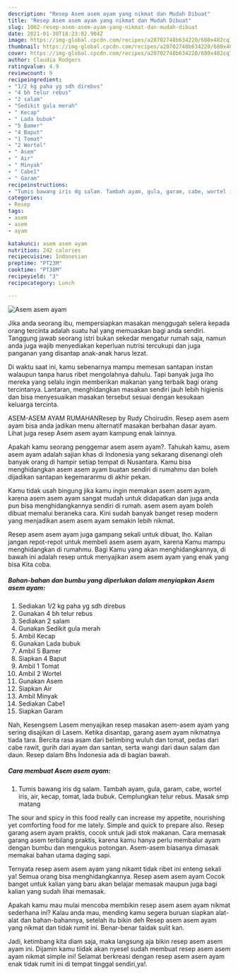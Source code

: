 ```yaml
---
description: "Resep Asem asem ayam yang nikmat dan Mudah Dibuat"
title: "Resep Asem asem ayam yang nikmat dan Mudah Dibuat"
slug: 1002-resep-asem-asem-ayam-yang-nikmat-dan-mudah-dibuat
date: 2021-01-30T18:23:02.904Z
image: https://img-global.cpcdn.com/recipes/a20702748b634220/680x482cq70/asem-asem-ayam-foto-resep-utama.jpg
thumbnail: https://img-global.cpcdn.com/recipes/a20702748b634220/680x482cq70/asem-asem-ayam-foto-resep-utama.jpg
cover: https://img-global.cpcdn.com/recipes/a20702748b634220/680x482cq70/asem-asem-ayam-foto-resep-utama.jpg
author: Claudia Rodgers
ratingvalue: 4.9
reviewcount: 9
recipeingredient:
- "1/2 kg paha yg sdh direbus"
- "4 bh telur rebus"
- "2 salam"
- "Sedikit gula merah"
- " Kecap"
- " Lada bubuk"
- "5 Bamer"
- "4 Baput"
- "1 Tomat"
- "2 Wortel"
- " Asem"
- " Air"
- " Minyak"
- " Cabe1"
- " Garam"
recipeinstructions:
- "Tumis bawang iris dg salam. Tambah ayam, gula, garam, cabe, wortel iris, air, kecap, tomat, lada bubuk. Cemplungkan telur rebus. Masak smp matang"
categories:
- Resep
tags:
- asem
- asem
- ayam

katakunci: asem asem ayam 
nutrition: 242 calories
recipecuisine: Indonesian
preptime: "PT23M"
cooktime: "PT38M"
recipeyield: "3"
recipecategory: Lunch

---
```



![Asem asem ayam](https://img-global.cpcdn.com/recipes/a20702748b634220/680x482cq70/asem-asem-ayam-foto-resep-utama.jpg)

Jika anda seorang ibu, mempersiapkan masakan menggugah selera kepada orang tercinta adalah suatu hal yang memuaskan bagi anda sendiri. Tanggung jawab seorang istri bukan sekedar mengatur rumah saja, namun anda juga wajib menyediakan keperluan nutrisi tercukupi dan juga panganan yang disantap anak-anak harus lezat.

Di waktu  saat ini, kamu sebenarnya mampu memesan santapan instan walaupun tanpa harus ribet mengolahnya dahulu. Tapi banyak juga lho mereka yang selalu ingin memberikan makanan yang terbaik bagi orang tercintanya. Lantaran, menghidangkan masakan sendiri jauh lebih higienis dan bisa menyesuaikan masakan tersebut sesuai dengan kesukaan keluarga tercinta. 

ASEM-ASEM AYAM RUMAHANResep by Rudy Choirudin. Resep asem asem ayam bisa anda jadikan menu alternatif masakan berbahan dasar ayam. Lihat juga resep Asem asem ayam kampung enak lainnya.

Apakah kamu seorang penggemar asem asem ayam?. Tahukah kamu, asem asem ayam adalah sajian khas di Indonesia yang sekarang disenangi oleh banyak orang di hampir setiap tempat di Nusantara. Kamu bisa menghidangkan asem asem ayam buatan sendiri di rumahmu dan boleh dijadikan santapan kegemaranmu di akhir pekan.

Kamu tidak usah bingung jika kamu ingin memakan asem asem ayam, karena asem asem ayam sangat mudah untuk didapatkan dan juga anda pun bisa menghidangkannya sendiri di rumah. asem asem ayam boleh dibuat memalui beraneka cara. Kini sudah banyak banget resep modern yang menjadikan asem asem ayam semakin lebih nikmat.

Resep asem asem ayam juga gampang sekali untuk dibuat, lho. Kalian jangan repot-repot untuk membeli asem asem ayam, karena Kamu mampu menghidangkan di rumahmu. Bagi Kamu yang akan menghidangkannya, di bawah ini adalah resep untuk menyajikan asem asem ayam yang enak yang bisa Kita coba.

<!--inarticleads1-->

##### Bahan-bahan dan bumbu yang diperlukan dalam menyiapkan Asem asem ayam:

1. Sediakan 1/2 kg paha yg sdh direbus
1. Gunakan 4 bh telur rebus
1. Sediakan 2 salam
1. Gunakan Sedikit gula merah
1. Ambil  Kecap
1. Gunakan  Lada bubuk
1. Ambil 5 Bamer
1. Siapkan 4 Baput
1. Ambil 1 Tomat
1. Ambil 2 Wortel
1. Gunakan  Asem
1. Siapkan  Air
1. Ambil  Minyak
1. Sediakan  Cabe1
1. Siapkan  Garam


Nah, Kesengsem Lasem menyajikan resep masakan asem-asem ayam yang sering disajikan di Lasem. Ketika disantap, garang asem ayam nikmatnya tiada tara. Bercita rasa asam dari belimbing wuluh dan tomat, pedas dari cabe rawit, gurih dari ayam dan santan, serta wangi dari daun salam dan daun. Resep dalam Bhs İndonesia ada di bagian bawah. 

<!--inarticleads2-->

##### Cara membuat Asem asem ayam:

1. Tumis bawang iris dg salam. Tambah ayam, gula, garam, cabe, wortel iris, air, kecap, tomat, lada bubuk. Cemplungkan telur rebus. Masak smp matang


The sour and spicy in this food really can increase my appetite, nourishing yet comforting food for me lately. Simple and quick to prepare also. Resep garang asem ayam praktis, cocok untuk jadi stok makanan. Cara memasak garang asem terbilang praktis, karena kamu hanya perlu membalur ayam dengan bumbu dan mengukus potongan. Asem-asem biasanya dimasak memakai bahan utama daging sapi. 

Ternyata resep asem asem ayam yang nikamt tidak ribet ini enteng sekali ya! Semua orang bisa menghidangkannya. Resep asem asem ayam Cocok banget untuk kalian yang baru akan belajar memasak maupun juga bagi kalian yang sudah lihai memasak.

Apakah kamu mau mulai mencoba membikin resep asem asem ayam nikmat sederhana ini? Kalau anda mau, mending kamu segera buruan siapkan alat-alat dan bahan-bahannya, setelah itu bikin deh Resep asem asem ayam yang nikmat dan tidak rumit ini. Benar-benar taidak sulit kan. 

Jadi, ketimbang kita diam saja, maka langsung aja bikin resep asem asem ayam ini. Dijamin kamu tiidak akan nyesel sudah membuat resep asem asem ayam nikmat simple ini! Selamat berkreasi dengan resep asem asem ayam enak tidak rumit ini di tempat tinggal sendiri,ya!.


